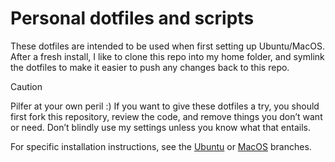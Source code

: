 # Personal dotfiles and scripts

These dotfiles are intended to be used when first setting up Ubuntu/MacOS. After a fresh install, I like to clone this repo into my home folder, and symlink the dotfiles to make it easier to push any changes back to this repo.

> [!CAUTION]
> Pilfer at your own peril :) If you want to give these dotfiles a try, you should first fork this repository, review the code, and remove things you don’t want or need. Don’t blindly use my settings unless you know what that entails. 

For specific installation instructions, see the [Ubuntu](https://github.com/davenicoll/dotfiles/tree/ubuntu) or [MacOS](https://github.com/davenicoll/dotfiles/tree/macos) branches.
